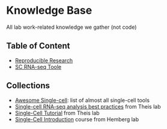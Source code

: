 # Knowledge Base
All lab work-related knowledge we gather (not code)

## Table of Content

- [Reproducible Research](reproducible_research.md)
- [SC RNA-seq Toole](sc_rnaseq_tools.md)

## Collections

- [Awesome Single-cell](https://github.com/seandavi/awesome-single-cell): list of almost all single-cell tools
- [Single-cell RNA-seq analysis best practices](https://github.com/theislab/sc-best-practices-ce) from Theis lab
- [Single-Cell Tutorial](https://github.com/theislab/single-cell-tutorial) from Theis lab
- [Single-Cell Introduction](https://hemberg-lab.github.io/scRNA.seq.course/) course from Hemberg lab
